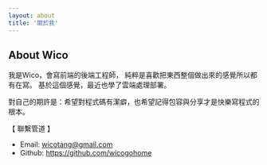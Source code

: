 ```yaml
---
layout: about
title: '關於我'
---
```


## About Wico

我是Wico，會寫前端的後端工程師， 純粹是喜歡把東西整個做出來的感覺所以都有在寫。 基於這個感覺，最近也學了雲端處理部署。 

對自己的期許是：希望對程式碼有潔癖，也希望記得包容與分享才是快樂寫程式的根本。



【 聯繫管道 】 
- Email: wicotang@gmail.com
- Github: https://github.com/wicogohome

